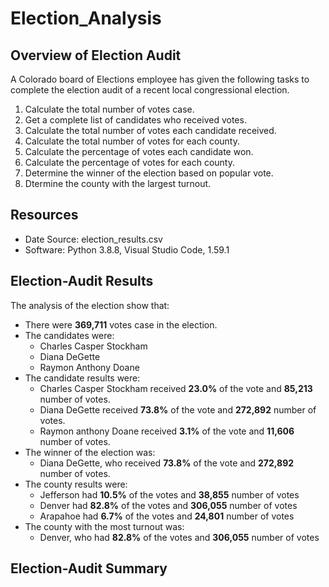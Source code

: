 # Election_Analysis

## Overview of Election Audit
A Colorado board of Elections employee has given the following tasks to complete the election audit of a recent local congressional election.

1. Calculate the total number of votes case.
2. Get a complete list of candidates who received votes.
3. Calculate the total number of votes each candidate received.
4. Calculate the total number of votes for each county.
5. Calculate the percentage of votes each candidate won.
6. Calculate the percentage of votes for each county.
7. Determine the winner of the election based on popular vote.
8. Dtermine the county with the largest turnout.

## Resources
- Date Source: election_results.csv
- Software: Python 3.8.8, Visual Studio Code, 1.59.1

## Election-Audit Results
The analysis of the election show that: 
- There were **369,711** votes case in the election.
- The candidates were:
    - Charles Casper Stockham
    - Diana DeGette
    - Raymon Anthony Doane
- The candidate results were:
    -  Charles Casper Stockham received **23.0%** of the vote and **85,213** number of votes.
    -  Diana DeGette received **73.8%** of the vote and **272,892** number of votes.
    -  Raymon anthony Doane received **3.1%** of the vote and **11,606** number of votes.
- The winner of the election was:
    -  Diana DeGette, who received **73.8%** of the vote and **272,892** number of votes. 
- The county results were:
    -  Jefferson had **10.5%** of the votes and **38,855** number of votes
    -  Denver had **82.8%** of the votes and **306,055** number of votes
    -  Arapahoe had **6.7%** of the votes and **24,801** number of votes
- The county with the most turnout was:
    -  Denver, who had **82.8%** of the votes and **306,055** number of votes
 
## Election-Audit Summary






